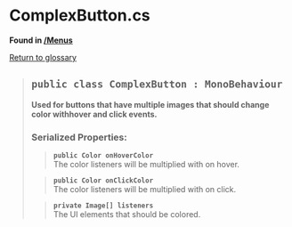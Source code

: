 # ComplexButton.cs
**Found in [/Menus](../BALLISTIC/Assets/Scripts/Menus/ComplexButton.cs)**

[Return to glossary](Glossary.md)

> ## `public class ComplexButton : MonoBehaviour`
> **Used for buttons that have multiple images that should change color withhover and click events.**
> 
> ### **Serialized Properties:**
>> **`public Color onHoverColor`**\
>> The color listeners will be multiplied with on hover.
> 
>> **`public Color onClickColor`**\
>> The color listeners will be multiplied with on click.
> 
>> **`private Image[] listeners`**\
>> The UI elements that should be colored.
> 
